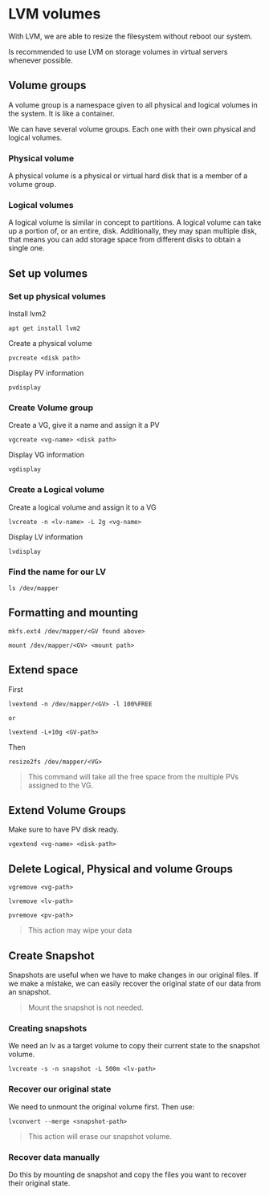 # LVM volumes

With LVM, we are able to resize the filesystem without reboot our system. 

Is recommended to use LVM on storage volumes in virtual servers whenever possible.

## Volume groups

A volume group is a namespace given to all physical and logical volumes in the system. It is like a container.

We can have several volume groups. Each one with their own physical and logical volumes.


### Physical volume

A physical volume is a physical or virtual hard disk that is a member of a volume group.

### Logical volumes

A logical volume is similar in concept to partitions. A logical volume can take up a portion of, or an entire, disk. Additionally, they may span multiple disk, that means you can add storage space from different disks to obtain a single one.

## Set up volumes

### Set up physical volumes

Install lvm2

    apt get install lvm2

Create a physical volume

    pvcreate <disk path>

Display PV information

    pvdisplay

### Create Volume group

Create a VG, give it a name and assign it a PV

    vgcreate <vg-name> <disk path>

Display VG information

    vgdisplay


### Create a Logical volume

Create a logical volume and assign it to a VG

    lvcreate -n <lv-name> -L 2g <vg-name>

Display LV information

    lvdisplay

### Find the name for our LV

    ls /dev/mapper

## Formatting and mounting

    mkfs.ext4 /dev/mapper/<GV found above>

    mount /dev/mapper/<GV> <mount path>

## Extend space

First

    lvextend -n /dev/mapper/<GV> -l 100%FREE

    or

    lvextend -L+10g <GV-path>

Then 

    resize2fs /dev/mapper/<VG>

> This command will take all the free space from the multiple PVs assigned to the VG.

## Extend Volume Groups

Make sure to have PV disk ready.

    vgextend <vg-name> <disk-path>


## Delete Logical, Physical and volume Groups

    vgremove <vg-path>

    lvremove <lv-path>

    pvremove <pv-path>

> This action may wipe your data


## Create Snapshot

Snapshots are useful when we have to make changes in our original files. If we make a mistake, we can easily recover the original state of our data from an snapshot.

> Mount the snapshot is not needed.

###  Creating snapshots

We need an lv as a target volume to copy their current state to the snapshot volume.

    lvcreate -s -n snapshot -L 500m <lv-path>

### Recover our original state

We need to unmount the original volume first. Then use:

    lvconvert --merge <snapshot-path>

> This action will erase our snapshot volume.

### Recover data manually

Do this by mounting de snapshot and copy the files you want to recover their original state.
